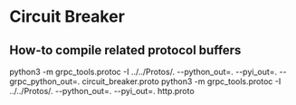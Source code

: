 # Circuit Breaker
## How-to compile related protocol buffers
python3 -m grpc_tools.protoc -I ../../Protos/. --python_out=. --pyi_out=. --grpc_python_out=. circuit_breaker.proto
python3 -m grpc_tools.protoc -I ../../Protos/. --python_out=. --pyi_out=. http.proto

